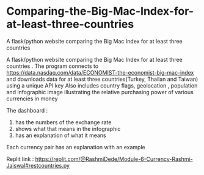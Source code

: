 # Comparing-the-Big-Mac-Index-for-at-least-three-countries
A flask/python website comparing the Big Mac Index for at least three countries 



A flask/python website comparing the Big Mac Index for at least three countries . 
The program connects to https://data.nasdaq.com/data/ECONOMIST-the-economist-big-mac-index and downloads data for at least three countries(Turkey, Thailan and Taiwan) using a unique API key
Also includes country flags, geolocation , population and  infographic image illustrating the relative purchasing power of various currencies in money 


The dashboard :
1. has the numbers of the exchange rate
2. shows what that means in the infographic
3. has an explanation of what it means

Each currency pair has an explanation with an example


Replit link : https://replit.com/@RashmiDede/Module-6-Currency-Rashmi-Jaiswal#restcountries.py
